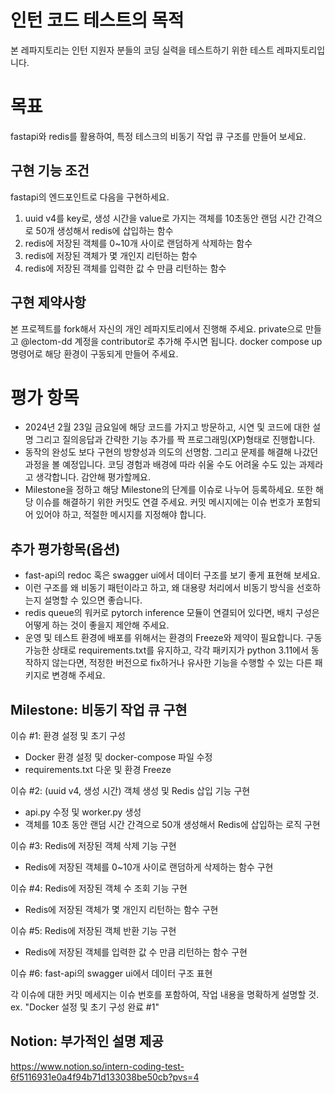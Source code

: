 # 인턴 코드 테스트의 목적
본 레파지토리는 인턴 지원자 분들의 코딩 실력을 테스트하기 위한 테스트 레파지토리입니다.

# 목표
fastapi와 redis를 활용하여, 특정 테스크의 비동기 작업 큐 구조를 만들어 보세요.

## 구현 기능 조건
fastapi의 엔드포인트로 다음을 구현하세요.
1. uuid v4를 key로, 생성 시간을 value로 가지는 객체를 10초동안 랜덤 시간 간격으로 50개 생성해서 redis에 삽입하는 함수
2. redis에 저장된 객체를 0~10개 사이로 랜덤하게 삭제하는 함수
3. redis에 저장된 객체가 몇 개인지 리턴하는 함수
4. redis에 저장된 객체를 입력한 값 수 만큼 리턴하는 함수

## 구현 제약사항
본 프로젝트를 fork해서 자신의 개인 레파지토리에서 진행해 주세요. private으로 만들고 @lectom-dd 계정을 contributor로 추가해 주시면 됩니다.
docker compose up 명령어로 해당 환경이 구동되게 만들어 주세요.

# 평가 항목
* 2024년 2월 23일 금요일에 해당 코드를 가지고 방문하고, 시연 및 코드에 대한 설명 그리고 질의응답과 간략한 기능 추가를 짝 프로그래밍(XP)형태로 진행합니다.
* 동작의 완성도 보다 구현의 방향성과 의도의 선명함. 그리고 문제를 해결해 나갔던 과정을 볼 예정입니다. 코딩 경험과 배경에 따라 쉬울 수도 어려울 수도 있는 과제라고 생각합니다. 감안해 평가할께요.
* Milestone을 정하고 해당 Milestone의 단계를 이슈로 나누어 등록하세요. 또한 해당 이슈를 해결하기 위한 커밋도 연결 주세요. 커밋 메시지에는 이슈 번호가 포함되어 있어야 하고, 적절한 메시지를 지정해야 합니다.

## 추가 평가항목(옵션)
* fast-api의 redoc 혹은 swagger ui에서 데이터 구조를 보기 좋게 표현해 보세요.
* 이런 구조를 왜 비동기 패턴이라고 하고, 왜 대용량 처리에서 비동기 방식을 선호하는지 설명할 수 있으면 좋습니다.
* redis queue의 워커로 pytorch inference 모듈이 연결되어 있다면, 배치 구성은 어떻게 하는 것이 좋을지 제안해 주세요.
* 운영 및 테스트 환경에 배포를 위해서는 환경의 Freeze와 제약이 필요합니다. 구동 가능한 상태로 requirements.txt를 유지하고, 각각 패키지가 python 3.11에서 동작하지 않는다면, 적정한 버전으로 fix하거나 유사한 기능을 수행할 수 있는 다른 패키지로 변경해 주세요.

## Milestone: 비동기 작업 큐 구현
이슈 #1: 환경 설정 및 초기 구성
* Docker 환경 설정 및 docker-compose 파일 수정
* requirements.txt 다운 및 환경 Freeze

이슈 #2: (uuid v4, 생성 시간) 객체 생성 및 Redis 삽입 기능 구현
* api.py 수정 및 worker.py 생성
* 객체를 10초 동안 랜덤 시간 간격으로 50개 생성해서 Redis에 삽입하는 로직 구현

이슈 #3: Redis에 저장된 객체 삭제 기능 구현
* Redis에 저장된 객체를 0~10개 사이로 랜덤하게 삭제하는 함수 구현

이슈 #4: Redis에 저장된 객체 수 조회 기능 구현
* Redis에 저장된 객체가 몇 개인지 리턴하는 함수 구현

이슈 #5: Redis에 저장된 객체 반환 기능 구현
* Redis에 저장된 객체를 입력한 값 수 만큼 리턴하는 함수 구현

이슈 #6: fast-api의 swagger ui에서 데이터 구조 표현

각 이슈에 대한 커밋 메세지는 이슈 번호를 포함하여, 작업 내용을 명확하게 설명할 것. ex. "Docker 설정 및 초기 구성 완료 #1"

## Notion: 부가적인 설명 제공 
https://www.notion.so/intern-coding-test-6f5116931e0a4f94b71d133038be50cb?pvs=4